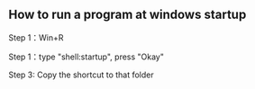 ## How to run a program at windows startup

Step 1：Win+R

Step 1：type "shell:startup", press "Okay"

Step 3: Copy the shortcut to that folder
